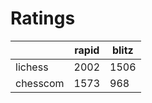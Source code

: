 # Ratings

|          | rapid | blitz |
|----------|-------|-------|
| lichess  | 2002 | 1506 |
| chesscom | 1573 | 968 |
